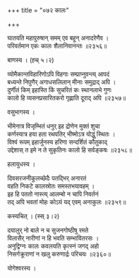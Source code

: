 +++
title = "०७२ कालः"

+++


घातयति महापुरुषान् समम् एव बहून् अनादरेणैव ।  
परिवर्तमान एकः कालः शैलानिवानन्तः ॥२३५६॥  


बाणस्य । (ह्च् ५।२)  


व्योमैकान्तविहारिणोऽपि विहगाः सम्प्राप्नुवन्त्य् आपदं  
बध्यन्ते निपुणैर् अगाधसलिलान् मीनाः समुद्राद् अपि ।  
दुर्णीतं किम् इहास्ति किं सुचरितं कः स्थानलाभे गुणः  
कालो हि व्यसनप्रसारितकरो गृह्णाति दूराद् अपि ॥२३५७॥  


वसुभागस्य ।   


भीमेनात्र विजृम्भितं धनुर् इह द्रोणेन मुक्तं शुचा   
कर्णस्यात्र हया हता रथपतिर् भीष्मोऽत्र योद्धुं स्थितः ।  
विश्वं रूपम् इहार्जुनस्य हरिणा सन्दर्शितं कौतुकाद्  
उद्देशास् त इमे न ते सुकृतिनः कालो हि सर्वङ्कषः ॥२३५८॥  


हलायुधस्य ।  


दिवसरजनीकूलच्छेदैः पतद्भिर् अनारतं  
वहति निकटे कालस्रोतः समस्तभयावहम् ।  
इह हि पततो नास्त्य् आलम्बो न चापि निवर्तनं  
तद् अपि भवतां मोहः कोऽयं यद् एवम् अनाकुलः ॥२३५९॥  


कस्यचित् । (स्स् ३।२)  


दयालुर् नो बाले न च सुजनगोष्ठीषु रमते  
विलासैर् नारीणां न हि भवति सम्भावितरसः ।  
अनुद्विग्नः कालः कवलयति कृत्स्नं जगद् अहो  
निसर्गक्रूराणां न खलु करुणार्द्रः परिचयः ॥२३६०॥  


योगेश्वरस्य ।  


